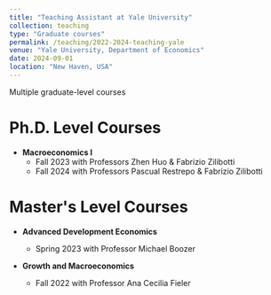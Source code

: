```yaml
---
title: "Teaching Assistant at Yale University"
collection: teaching
type: "Graduate courses"
permalink: /teaching/2022-2024-teaching-yale
venue: "Yale University, Department of Economics"
date: 2024-09-01
location: "New Haven, USA"
---
```


Multiple graduate-level courses

Ph.D. Level Courses
======
* **Macroeconomics I**
  * Fall 2023 with Professors Zhen Huo & Fabrizio Zilibotti
  * Fall 2024 with Professors Pascual Restrepo & Fabrizio Zilibotti

Master's Level Courses
======
* **Advanced Development Economics**
  * Spring 2023 with Professor Michael Boozer

* **Growth and Macroeconomics**
  * Fall 2022 with Professor Ana Cecilia Fieler